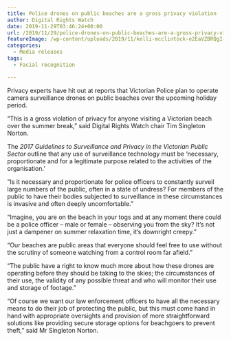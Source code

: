 ```yaml
---
title: Police drones on public beaches are a gross privacy violation
author: Digital Rights Watch
date: 2019-11-29T03:46:24+00:00
url: /2019/11/29/police-drones-on-public-beaches-are-a-gross-privacy-violation/
featureImage: /wp-content/uploads/2019/11/kelli-mcclintock-e2EaVZBRQgI-unsplash-scaled-scaled-1.jpg
categories:
  - Media releases
tags:
  - Facial recognition

---
```

Privacy experts have hit out at reports that Victorian Police plan to operate camera surveillance drones on public beaches over the upcoming holiday period.

“This is a gross violation of privacy for anyone visiting a Victorian beach over the summer break,” said Digital Rights Watch chair Tim Singleton Norton.

The _2017_ _Guidelines to Surveillance and Privacy in the Victorian Public Sector_ outline that any use of surveillance technology must be ‘necessary, proportionate and for a legitimate purpose related to the activities of the organisation.’

“Is it necessary and proportionate for police officers to constantly surveil large numbers of the public, often in a state of undress? For members of the public to have their bodies subjected to surveillance in these circumstances is invasive and often deeply uncomfortable.”

“Imagine, you are on the beach in your togs and at any moment there could be a police officer &#8211; male or female &#8211; observing you from the sky? It&#8217;s not just a dampener on summer relaxation time, it&#8217;s downright creepy.”

“Our beaches are public areas that everyone should feel free to use without the scrutiny of someone watching from a control room far afield.”

“The public have a right to know much more about how these drones are operating before they should be taking to the skies; the circumstances of their use, the validity of any possible threat and who will monitor their use and storage of footage.”

“Of course we want our law enforcement officers to have all the necessary means to do their job of protecting the public, but this must come hand in hand with appropriate oversights and provision of more straightforward solutions like providing secure storage options for beachgoers to prevent theft,” said Mr Singleton Norton.